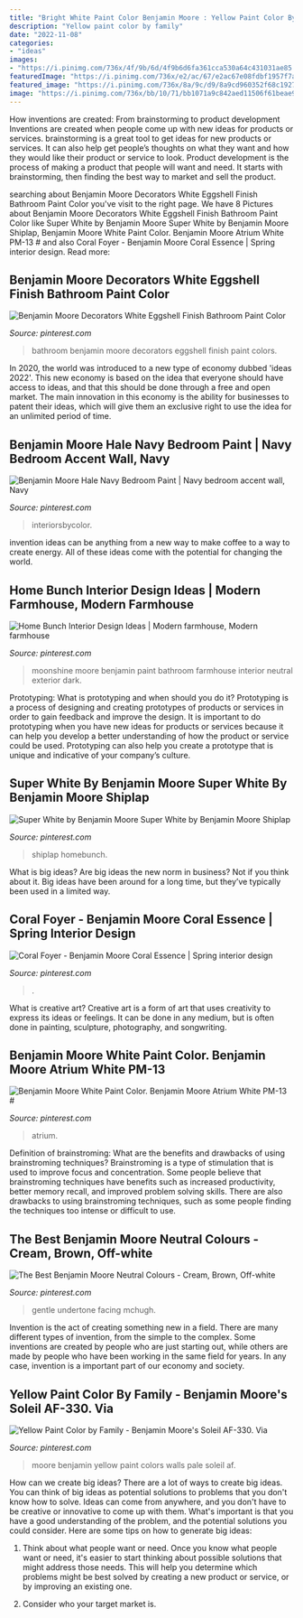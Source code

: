 ```yaml
---
title: "Bright White Paint Color Benjamin Moore : Yellow Paint Color By Family"
description: "Yellow paint color by family"
date: "2022-11-08"
categories:
- "ideas"
images:
- "https://i.pinimg.com/736x/4f/9b/6d/4f9b6d6fa361cca530a64c431031ae85.jpg"
featuredImage: "https://i.pinimg.com/736x/e2/ac/67/e2ac67e08fdbf1957f7a2b35bcee19c7.jpg"
featured_image: "https://i.pinimg.com/736x/8a/9c/d9/8a9cd960352f68c1927f6f5351e1ea71--wooden-flooring-flooring-ideas.jpg"
image: "https://i.pinimg.com/736x/bb/10/71/bb1071a9c842aed11506f61beae9ebf5.jpg"
---
```



How inventions are created: From brainstorming to product development
Inventions are created when people come up with new ideas for products or services. brainstorming is a great tool to get ideas for new products or services. It can also help get people’s thoughts on what they want and how they would like their product or service to look. Product development is the process of making a product that people will want and need. It starts with brainstorming, then finding the best way to market and sell the product.

	

		
searching about Benjamin Moore Decorators White Eggshell Finish Bathroom Paint Color you've visit to the right page. We have 8 Pictures about Benjamin Moore Decorators White Eggshell Finish Bathroom Paint Color like Super White by Benjamin Moore Super White by Benjamin Moore Shiplap, Benjamin Moore White Paint Color. Benjamin Moore Atrium White PM-13 # and also Coral Foyer - Benjamin Moore Coral Essence | Spring interior design. Read more:
		
    
## Benjamin Moore Decorators White Eggshell Finish Bathroom Paint Color

<img loading=lazy src="https://i.pinimg.com/736x/af/cc/c2/afccc2ab9172460dd9d25436056fade9.jpg" onerror="this.onerror=null;this.src='https://tse3.mm.bing.net/th?id=OIP.Gn6IF38X_Pz9H0wvbVIH7AHaLH&amp;pid=15.1';" alt="Benjamin Moore Decorators White Eggshell Finish Bathroom Paint Color">

_Source: pinterest.com_

>bathroom benjamin moore decorators eggshell finish paint colors. 

	

In 2020, the world was introduced to a new type of economy dubbed 'ideas 2022'. This new economy is based on the idea that everyone should have access to ideas, and that this should be done through a free and open market. The main innovation in this economy is the ability for businesses to patent their ideas, which will give them an exclusive right to use the idea for an unlimited period of time.

    
## Benjamin Moore Hale Navy Bedroom Paint | Navy Bedroom Accent Wall, Navy

<img loading=lazy src="https://i.pinimg.com/736x/bb/10/71/bb1071a9c842aed11506f61beae9ebf5.jpg" onerror="this.onerror=null;this.src='https://tse2.mm.bing.net/th?id=OIP.s7fD3B-ABoIShBi5Vud1bQHaJP&amp;pid=15.1';" alt="Benjamin Moore Hale Navy Bedroom Paint | Navy bedroom accent wall, Navy">

_Source: pinterest.com_

>interiorsbycolor. 

	

invention ideas can be anything from a new way to make coffee to a way to create energy. All of these ideas come with the potential for changing the world.

    
## Home Bunch Interior Design Ideas | Modern Farmhouse, Modern Farmhouse

<img loading=lazy src="https://i.pinimg.com/736x/e1/5f/27/e15f27b98a5c002250a2487275e52ca9.jpg" onerror="this.onerror=null;this.src='https://tse4.mm.bing.net/th?id=OIP.fFDX6jnIUWF1bK7d7tvj4wHaLH&amp;pid=15.1';" alt="Home Bunch Interior Design Ideas | Modern farmhouse, Modern farmhouse">

_Source: pinterest.com_

>moonshine moore benjamin paint bathroom farmhouse interior neutral exterior dark. 

	

Prototyping: What is prototyping and when should you do it?
Prototyping is a process of designing and creating prototypes of products or services in order to gain feedback and improve the design. It is important to do prototyping when you have new ideas for products or services because it can help you develop a better understanding of how the product or service could be used. Prototyping can also help you create a prototype that is unique and indicative of your company’s culture.

    
## Super White By Benjamin Moore Super White By Benjamin Moore Shiplap

<img loading=lazy src="https://i.pinimg.com/736x/e2/ac/67/e2ac67e08fdbf1957f7a2b35bcee19c7.jpg" onerror="this.onerror=null;this.src='https://tse4.mm.bing.net/th?id=OIP.LQoZ2Z-FbJoVI9fX1o4dSgHaLH&amp;pid=15.1';" alt="Super White by Benjamin Moore Super White by Benjamin Moore Shiplap">

_Source: pinterest.com_

>shiplap homebunch. 

	

What is big ideas?
Are big ideas the new norm in business? Not if you think about it. Big ideas have been around for a long time, but they’ve typically been used in a limited way.

    
## Coral Foyer - Benjamin Moore Coral Essence | Spring Interior Design

<img loading=lazy src="https://i.pinimg.com/736x/c7/0a/65/c70a652736c4c277d804b984781e8632.jpg" onerror="this.onerror=null;this.src='https://tse1.mm.bing.net/th?id=OIP.-ALEITnlLYnd0DM1T4wGnQHaLK&amp;pid=15.1';" alt="Coral Foyer - Benjamin Moore Coral Essence | Spring interior design">

_Source: pinterest.com_

>. 

	

What is creative art?
Creative art is a form of art that uses creativity to express its ideas or feelings. It can be done in any medium, but is often done in painting, sculpture, photography, and songwriting.

    
## Benjamin Moore White Paint Color. Benjamin Moore Atrium White PM-13 #

<img loading=lazy src="https://i.pinimg.com/736x/8a/9c/d9/8a9cd960352f68c1927f6f5351e1ea71--wooden-flooring-flooring-ideas.jpg" onerror="this.onerror=null;this.src='https://tse1.mm.bing.net/th?id=OIP.knXhovyF8F0LNvUe65iDvwHaLM&amp;pid=15.1';" alt="Benjamin Moore White Paint Color. Benjamin Moore Atrium White PM-13 #">

_Source: pinterest.com_

>atrium. 

	

Definition of brainstroming: What are the benefits and drawbacks of using brainstroming techniques?
Brainstroming is a type of stimulation that is used to improve focus and concentration. Some people believe that brainstroming techniques have benefits such as increased productivity, better memory recall, and improved problem solving skills. There are also drawbacks to using brainstroming techniques, such as some people finding the techniques too intense or difficult to use.

    
## The Best Benjamin Moore Neutral Colours - Cream, Brown, Off-white

<img loading=lazy src="https://i.pinimg.com/736x/fc/eb/9c/fceb9c1c854ae56bee584ec073c5104c--interior-paint-colors-paint-colours.jpg" onerror="this.onerror=null;this.src='https://tse3.mm.bing.net/th?id=OIP.tIxgW32wugYk2j7o9Mo5hwHaE8&amp;pid=15.1';" alt="The Best Benjamin Moore Neutral Colours - Cream, Brown, Off-white">

_Source: pinterest.com_

>gentle undertone facing mchugh. 

	

Invention is the act of creating something new in a field. There are many different types of invention, from the simple to the complex. Some inventions are created by people who are just starting out, while others are made by people who have been working in the same field for years. In any case, invention is a important part of our economy and society.

    
## Yellow Paint Color By Family - Benjamin Moore&#039;s Soleil AF-330. Via

<img loading=lazy src="https://i.pinimg.com/736x/4f/9b/6d/4f9b6d6fa361cca530a64c431031ae85.jpg" onerror="this.onerror=null;this.src='https://tse4.mm.bing.net/th?id=OIP.ZWtZfK2ExJ3xYnlRnZFvegHaHR&amp;pid=15.1';" alt="Yellow Paint Color by Family - Benjamin Moore&#039;s Soleil AF-330. Via">

_Source: pinterest.com_

>moore benjamin yellow paint colors walls pale soleil af. 

	

How can we create big ideas?
There are a lot of ways to create big ideas. You can think of big ideas as potential solutions to problems that you don't know how to solve. Ideas can come from anywhere, and you don't have to be creative or innovative to come up with them. What's important is that you have a good understanding of the problem, and the potential solutions you could consider. Here are some tips on how to generate big ideas:
1. Think about what people want or need. Once you know what people want or need, it's easier to start thinking about possible solutions that might address those needs. This will help you determine which problems might be best solved by creating a new product or service, or by improving an existing one.

2. Consider who your target market is.

